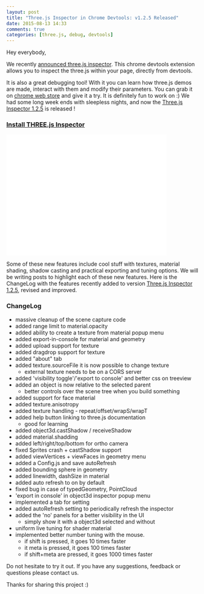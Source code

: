 ```yaml
---
layout: post
title: "Three.js Inspector in Chrome Devtools: v1.2.5 Released"
date: 2015-08-13 14:33
comments: true
categories: [three.js, debug, devtools]
---
```



Hey everybody, 

We recently [announced three.js inspector](http://learningthreejs.com/blog/2015/07/30/three-dot-js-inspector-in-chrome-devtools/). This chrome devtools extension allows you to inspect the three.js within your page, directly from devtools.

It is also a great debugging tool! With it you can learn how three.js demos are made, interact with them and modify their parameters. You can grab it on [chrome web store](https://chrome.google.com/webstore/detail/threejs-inspector/dnhjfclbfhcbcdfpjaeacomhbdfjbebi) and give it a try. It is definitely fun to work on :) We had some long week ends with sleepless nights, and now the [Three.js Inspector 1.2.5](https://chrome.google.com/webstore/detail/threejs-inspector/dnhjfclbfhcbcdfpjaeacomhbdfjbebi) is released ! 

### [Install THREE.js Inspector](https://chrome.google.com/webstore/detail/threejs-inspector/dnhjfclbfhcbcdfpjaeacomhbdfjbebi)

<iframe width="420" height="315" src="//www.youtube.com/embed/q-c0i0nQn5M" frameborder="0" allowfullscreen></iframe>

<!-- more -->


Some of these new features include cool stuff with textures, material shading, shadow casting and practical exporting and tuning options. We will be writing posts to highlight each of these new features. Here is the ChangeLog with the features recently added to version [Three.js Inspector 1.2.5](https://chrome.google.com/webstore/detail/threejs-inspector/dnhjfclbfhcbcdfpjaeacomhbdfjbebi), revised and improved. 

### ChangeLog

* massive cleanup of the scene capture code
* added range limit to material.opacity
* added ability to create a texture from material popup menu
* added export-in-console for material and geometry
* added upload support for texture
* added dragdrop support for texture
* added "about" tab
* added texture.sourceFile it is now possible to change texture
  * external texture needs to be on a CORS server
* added 'visibility toggle'/'export to console' and better css on treeview
* added an object is now relative to the selected parent
  * better controls over the scene tree when you build something
* added support for face material
* added texture.anisotropy
* added texture handling - repeat/offset/wrapS/wrapT
* added help button linking to three.js documentation
  * good for learning
* added object3d.castShadow / receiveShadow
* added material.shadding
* added left/right/top/bottom for ortho camera
* fixed Sprites crash + castShadow support
* added viewVertices + viewFaces in geometry menu
* added a Config.js and save autoRefresh
* added bounding sphere in geometry
* added linewidth, dashSize in material
* added auto refresh to on by default
* fixed bug in case of typedGeometry, PointCloud
* 'export in console' in object3d inspector popup menu
* implemented a tab for setting
* added autoRefresh setting to periodically refresh the inspector
* added the 'no' panels for a better visibility in the UI
  * simply show it with a object3d selected and without
* uniform live tuning for shader material
* implemented better number tuning with the mouse. 
  * if shift is pressed, it goes 10 times faster
  * it meta is pressed, it goes 100 times faster
  * if shift+meta are pressed, it goes 1000 times faster

Do not hesitate to try it out. If you have any suggestions, feedback or questions please contact us. 

Thanks for sharing this project :) 
